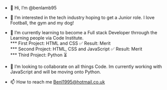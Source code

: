 - 👋 Hi, I’m @benlamb95
- 👀 I’m interested in the tech industry hoping to get a Junior role. I love Football, the gym and my dog!
- 🌱 I’m currently learning to become a Full stack Developer thrrough the Learning people via Code Institute.     
 *** First Project: HTML and CSS ✅ Result: Merit  
 *** Second Project: HTML, CSS and JavaScript  ✅ Result: Merit  
 *** Third Project: Python ⏳  
 
- 💞️ I’m looking to collaborate on all things Code. Im currently working with JavaScript and will be moving onto Python.
- 📫 How to reach me Benl1995@hotmail.co.uk

<!---
benlamb95/benlamb95 is a ✨ special ✨ repository because its `README.md` (this file) appears on your GitHub profile.
You can click the Preview link to take a look at your changes.
--->
